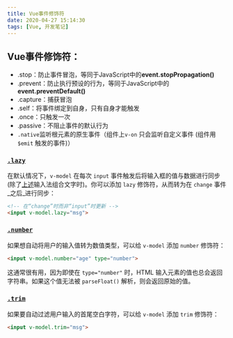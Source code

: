 ```yaml
---
title: Vue事件修饰符
date: 2020-04-27 15:14:30
tags: [Vue, 开发笔记]
---
```


## Vue事件修饰符：

- .stop：防止事件冒泡，等同于JavaScript中的**event.stopPropagation()**
- .prevent：防止执行预设的行为，等同于JavaScript中的**event.preventDefault()**
- .capture：捕获冒泡
- .self：将事件绑定到自身，只有自身才能触发
- .once：只触发一次
- .passive：不阻止事件的默认行为
- `.native`监听根元素的原生事件（组件上`v-on` 只会监听自定义事件 (组件用 `$emit` 触发的事件)）



### [`.lazy`](https://cn.vuejs.org/v2/guide/forms.html#lazy)

在默认情况下，`v-model` 在每次 `input` 事件触发后将输入框的值与数据进行同步 (除了[上述](https://cn.vuejs.org/v2/guide/forms.html#vmodel-ime-tip)输入法组合文字时)。你可以添加 `lazy` 修饰符，从而转为在 `change` 事件_之后_进行同步：

```html
<!-- 在“change”时而非“input”时更新 -->
<input v-model.lazy="msg">
```

### [`.number`](https://cn.vuejs.org/v2/guide/forms.html#number)

如果想自动将用户的输入值转为数值类型，可以给 `v-model` 添加 `number` 修饰符：

```html
<input v-model.number="age" type="number">
```

这通常很有用，因为即使在 `type="number"` 时，HTML 输入元素的值也总会返回字符串。如果这个值无法被 `parseFloat()` 解析，则会返回原始的值。

### [`.trim`](https://cn.vuejs.org/v2/guide/forms.html#trim)

如果要自动过滤用户输入的首尾空白字符，可以给 `v-model` 添加 `trim` 修饰符：

```html
<input v-model.trim="msg">
```